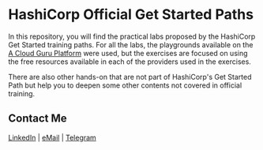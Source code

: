 # HashiCorp Official Get Started Paths

In this repository, you will find the practical labs proposed by the HashiCorp Get Started training paths. For all the labs, the playgrounds available on the [A Cloud Guru Platform](https://acloudguru.com/) were used, but the exercises are focused on using the free resources available in each of the providers used in the exercises.

There are also other hands-on that are not part of HashiCorp's Get Started Path but help you to deepen some other contents not covered in official training.

## Contact Me

[LinkedIn](https://www.linkedin.com/in/adejonghm/) | [eMail](mailto:dejongh.morell@gmail.com) | [Telegram](https://t.me/adejonghm)
